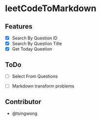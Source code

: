 # leetCodeToMarkdown


## Features
- [x] Search By Question ID
- [x] Search By Question Title
- [x] Get Today Question

## ToDo
- [ ] Select From Questions
- [ ] Markdown transform problems


## Contributor
- @tsingwong
